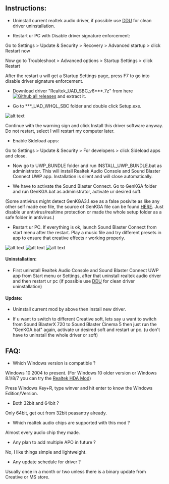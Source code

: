 ## Instructions:
- Uninstall current realtek audio driver, if possible use [DDU](https://www.wagnardsoft.com/forums/viewtopic.php?f=5&t=2747) for clean driver uninstallation.

- Restart ur PC with Disable driver signature enforcement:

Go to Settings > Update & Security > Recovery > Advanced startup > click Restart now

Now go to Troubleshoot > Advanced options > Startup Settings > click Restart

After the restart u will get a Startup Settings page, press F7 to go into disable driver signature enforcement.

- Download driver "Realtek_UAD_SBC_v6***.7z" from here [![Github all releases](https://img.shields.io/github/downloads/shibajee/realtek-uad-creative-sbc-mod/total.svg)](https://github.com/shibajee/realtek-uad-creative-sbc-mod/releases/) and extract it.

- Go to ***_UAD_WHQL_SBC folder and double click Setup.exe.

![alt text](https://i.postimg.cc/9QDrtMSq/Untitled-2.png)

Continue with the warning sign and click Install this driver software anyway. Do not restart, select I will restart my computer later.

- Enable Sideload apps:

Go to Settings > Update & Security > For developers > click Sideload apps and close.

- Now go to UWP_BUNDLE folder and run INSTALL_UWP_BUNDLE.bat as administrator. This will install Realtek Audio Console and Sound Blaster Connect UWP app. Installation is silent and will close automatically.

- We have to activate the Sound Blaster Connect. Go to GenKGA folder and run GenKGA.bat as administrator, activate ur desired soft.

(Some antivirus might detect GenKGA3.1.exe as a false posivite as like any other self made exe file, the source of GenKGA file can be found [HERE](https://pastebin.com/BHnvBYWD). Just disable ur antivirus/realtime protection or made the whole setup folder as a safe folder in antivirus.)

- Restart ur PC. If everything is ok, launch Sound Blaster Connect from start menu after the restart. Play a music file and try different presets in app to ensure that creative effects r working properly.


![alt text](https://i.imgur.com/0BOZ1a5.jpg)
![alt text](https://i.imgur.com/sOJN3I6.jpg)
![alt text](https://i.imgur.com/7ZL2bm7.jpg)


#### Uninstallation:

- First uninstall Realtek Audio Console and Sound Blaster Connect UWP app from Start menu or Settings, after that uninstall 
realtek audio driver and then restart ur pc (if possible use [DDU](https://www.wagnardsoft.com/forums/viewtopic.php?f=5&t=2747) for clean driver uninstallation)

#### Update:

- Uninstall current mod by above then install new driver.

- If u want to switch to different Creative soft, lets say u want to switch from Sound BlasterX 720 to Sound Blaster Cinema 5 then just run the "GenKGA.bat" again,
activate ur desired soft and restart ur pc. (u don't have to uninstall the whole driver or soft)


## FAQ:

- Which Windows version is compatible ?

Windows 10 2004 to present. (For Windows 10 older version or Windows 8.1/8/7 you can try the [Realtek HDA Mod](https://github.com/shibajee/realtek-hda-creative-sbc-mod))

Press Windows Key+R, type winver and hit enter to know the Windows Edition/Version.

- Both 32bit and 64bit ?

Only 64bit, get out from 32bit peasantry already.

- Which realtek audio chips are supported with this mod ?

Almost every audio chip they made.

- Any plan to add multiple APO in future ?

No, I like things simple and lightweight.

- Any update schedule for driver ?

Usually once in a month or two unless there is a binary update from Creative or MS store.
